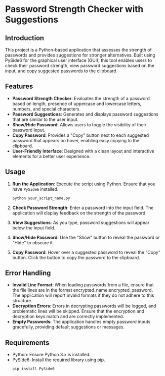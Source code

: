 # Password Strength Checker with Suggestions

## Introduction

This project is a Python-based application that assesses the strength of passwords and provides suggestions for stronger alternatives. Built using PySide6 for the graphical user interface (GUI), this tool enables users to check their password strength, view password suggestions based on the input, and copy suggested passwords to the clipboard.

## Features

- **Password Strength Checker**: Evaluates the strength of a password based on length, presence of uppercase and lowercase letters, numbers, and special characters.
- **Password Suggestions**: Generates and displays password suggestions that are similar to the user input.
- **Show/Hide Password**: Allows users to toggle the visibility of their password input.
- **Copy Password**: Provides a "Copy" button next to each suggested password that appears on hover, enabling easy copying to the clipboard.
- **User-Friendly Interface**: Designed with a clean layout and interactive elements for a better user experience.

## Usage

1. **Run the Application**: Execute the script using Python. Ensure that you have `PySide6` installed.
   ```bash
   python your_script_name.py
   ```
2. **Check Password Strength**: Enter a password into the input field. The application will display feedback on the strength of the password.

3. **View Suggestions**: As you type, password suggestions will appear below the input field.

4. **Show/Hide Password**: Use the "Show" button to reveal the password or "Hide" to obscure it.

5. **Copy Password**: Hover over a suggested password to reveal the "Copy" button. Click the button to copy the password to the clipboard.

## Error Handling

- **Invalid Line Format**: When loading passwords from a file, ensure that the file lines are in the format encrypted_name:encrypted_password. The application will report invalid formats if they do not adhere to this structure.
- **Decryption Errors**: Errors in decrypting passwords will be logged, and problematic lines will be skipped. Ensure that the encryption and decryption keys match and are correctly implemented.
- **Empty Passwords**: The application handles empty password inputs gracefully, providing default suggestions or messages.

## Requirements

- Python: Ensure Python 3.x is installed.
- PySide6: Install the required library using pip.
    ```bash
    pip install PySide6
    ```
